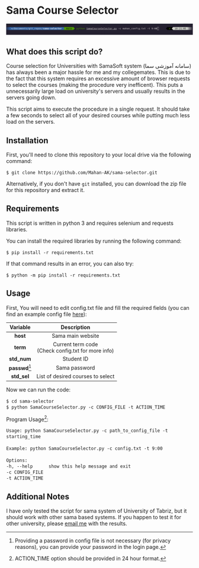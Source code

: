# Sama Course Selector

<img src="docs/terminal_prog.png" alt="Terminal">

## What does this script do?

Course selection for Universities with SamaSoft system (سامانه آموزشی سما) has always been a major hassle for me and my collegemates. This is due to the fact that this system requires an excessive amount of browser requests to select the courses (making the procedure very inefficent). This puts a unnecessarily large load on university's servers and usually results in the servers going down.

This script aims to execute the procedure in a single request. It should take a few seconds to select all of your desired courses while putting much less load on the servers.

## Installation

First, you'll need to clone this repository to your local drive via the following command:

```shell
$ git clone https://github.com/Mahan-AK/sama-selector.git
```

Alternatively, if you don't have `git` installed, you can download the zip file for this repository and extract it.

## Requirements

This script is written in python 3 and requires selenium and requests libraries.

You can install the required libraries by running the following command:

```shell
$ pip install -r requirements.txt
```

If that command results in an error, you can also try:

```shell
$ python -m pip install -r requirements.txt
```

## Usage

First, You will need to edit config.txt file and fill the required fields (you can find an example config file [here](docs/example_config.txt)):

| Variable  | Description  |
| :------------: |:---------------:|
| **host** | Sama main website |
| **term** | Current term code</br>(Check config.txt for more info) |
| **std_num** | Student ID |
| **passwd**[^pass] | Sama password |
| **std_sel** | List of desired courses to select |

[^pass]: Providing a password in config file is not necessary (for privacy reasons), you can provide your password in the login page.

Now we can run the code:

```shell
$ cd sama-selector
$ python SamaCourseSelector.py -c CONFIG_FILE -t ACTION_TIME
```

Program Usage[^time]:

```
Usage: python SamaCourseSelector.py -c path_to_config_file -t starting_time

Example: python SamaCourseSelector.py -c config.txt -t 9:00

Options:
-h, --help      show this help message and exit
-c CONFIG_FILE  
-t ACTION_TIME
```
[^time]: ACTION_TIME option should be provided in 24 hour format.

## Additional Notes

I have only tested the script for sama system of University of Tabriz, but it should work with other sama based systems.
If you happen to test it for other university, please [email me](mailto:m_akbari2000@yahoo.com?subject=[GitHub]%20Sama%20Course%20Selection%20Project) with the results.
